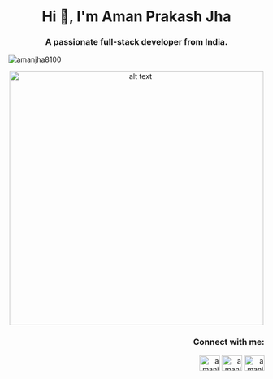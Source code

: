 <h1 align="center">Hi 👋, I'm Aman Prakash Jha</h1>
<h3 align="center">A passionate full-stack developer from India.</h3>

<p align="left"> <img src="https://komarev.com/ghpvc/?username=amanjha8100&label=Profile%20views&color=0e75b6&style=flat" alt="amanjha8100" /> </p>
<p align="center">
<img src="https://www.vkreate.in/storage/services_image/2019-10-02-17-55-54-5d94e4aa809b3-web-development.gif" alt="alt text" height="500px" width="500px">
</p>
<h3 align="right">Connect with me:</h3>
<p align="right">
<a href="https://www.codechef.com/users/amanjha8100" target="blank"><img align="center" src="https://cdn.jsdelivr.net/npm/simple-icons@3.1.0/icons/codechef.svg" alt="amanjha8100" height="30" width="40" /></a>
<a href="https://codeforces.com/profile/amanjha8100" target="blank"><img align="center" src="https://cdn.jsdelivr.net/npm/simple-icons@3.0.1/icons/codeforces.svg" alt="amanjha8100" height="30" width="40" /></a>
<a href="https://www.leetcode.com/amanjha8100" target="blank"><img align="center" src="https://cdn.jsdelivr.net/npm/simple-icons@3.0.1/icons/leetcode.svg" alt="amanjha8100" height="30" width="40" /></a>
</p>
